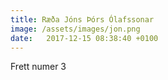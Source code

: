 ```yaml
---
title: Ræða Jóns Þórs Ólafssonar
image: /assets/images/jon.png
date:   2017-12-15 08:38:40 +0100
---
```


Frett numer 3
